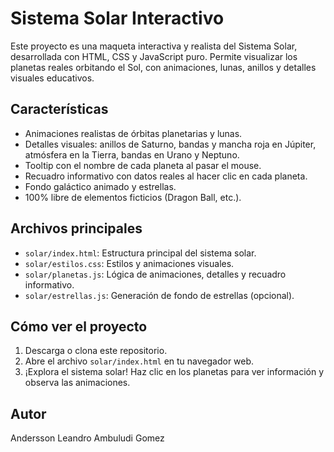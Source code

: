 # Sistema Solar Interactivo

Este proyecto es una maqueta interactiva y realista del Sistema Solar, desarrollada con HTML, CSS y JavaScript puro. Permite visualizar los planetas reales orbitando el Sol, con animaciones, lunas, anillos y detalles visuales educativos.

## Características
- Animaciones realistas de órbitas planetarias y lunas.
- Detalles visuales: anillos de Saturno, bandas y mancha roja en Júpiter, atmósfera en la Tierra, bandas en Urano y Neptuno.
- Tooltip con el nombre de cada planeta al pasar el mouse.
- Recuadro informativo con datos reales al hacer clic en cada planeta.
- Fondo galáctico animado y estrellas.
- 100% libre de elementos ficticios (Dragon Ball, etc.).

## Archivos principales
- `solar/index.html`: Estructura principal del sistema solar.
- `solar/estilos.css`: Estilos y animaciones visuales.
- `solar/planetas.js`: Lógica de animaciones, detalles y recuadro informativo.
- `solar/estrellas.js`: Generación de fondo de estrellas (opcional).

## Cómo ver el proyecto
1. Descarga o clona este repositorio.
2. Abre el archivo `solar/index.html` en tu navegador web.
3. ¡Explora el sistema solar! Haz clic en los planetas para ver información y observa las animaciones.

## Autor
Andersson Leandro Ambuludi Gomez


